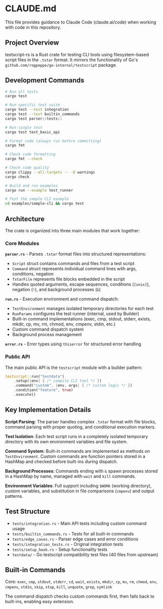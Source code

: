 # CLAUDE.md

This file provides guidance to Claude Code (claude.ai/code) when working with code in this repository.

## Project Overview

testscript-rs is a Rust crate for testing CLI tools using filesystem-based script files in the `.txtar` format. It mirrors the functionality of Go's `github.com/rogpeppe/go-internal/testscript` package.

## Development Commands

```bash
# Run all tests
cargo test

# Run specific test suite
cargo test --test integration
cargo test --test builtin_commands
cargo test parser::tests::

# Run single test
cargo test test_basic_api

# Format code (always run before committing)
cargo fmt

# Check code formatting
cargo fmt --check

# Check code quality
cargo clippy --all-targets -- -D warnings
cargo check

# Build and run examples
cargo run --example test_runner

# Test the sample CLI example
cd examples/sample-cli && cargo test
```

## Architecture

The crate is organized into three main modules that work together:

### Core Modules

**`parser.rs`** - Parses `.txtar` format files into structured representations:
- `Script` struct contains commands and files from a test script
- `Command` struct represents individual command lines with args, conditions, negation
- `TxtarFile` represents file blocks embedded in the script
- Handles quoted arguments, escape sequences, conditions (`[unix]`), negation (`!`), and background processes (`&`)

**`run.rs`** - Execution environment and command dispatch:
- `TestEnvironment` manages isolated temporary directories for each test
- `RunParams` configures the test runner (internal, used by Builder)
- Built-in command implementations (exec, cmp, stdout, stderr, exists, mkdir, cp, mv, rm, chmod, env, cmpenv, stdin, etc.)
- Custom command dispatch system
- Background process management

**`error.rs`** - Error types using `thiserror` for structured error handling

### Public API

The main public API is the `testscript` module with a builder pattern:

```rust
testscript::run("testdata")
    .setup(|env| { /* compile CLI tool */ })
    .command("custom", |env, args| { /* custom logic */ })
    .condition("feature", true)
    .execute()
```

## Key Implementation Details

**Script Parsing**: The parser handles complex `.txtar` format with file blocks, command parsing with proper quoting, and conditional execution markers.

**Test Isolation**: Each test script runs in a completely isolated temporary directory with its own environment variables and file system.

**Command System**: Built-in commands are implemented as methods on `TestEnvironment`. Custom commands are function pointers stored in a HashMap and checked before built-ins during dispatch.

**Background Processes**: Commands ending with `&` spawn processes stored in a HashMap by name, managed with `wait` and `kill` commands.

**Environment Variables**: Full support including `$WORK` (working directory), custom variables, and substitution in file comparisons (`cmpenv`) and output patterns.

## Test Structure

- `tests/integration.rs` - Main API tests including custom command usage
- `tests/builtin_commands.rs` - Tests for all built-in commands
- `tests/edge_cases.rs` - Parser edge cases and error conditions
- `tests/integration_tests.rs` - Original integration tests
- `tests/setup_hook.rs` - Setup functionality tests
- `testdata/` - Go testscript compatibility test files (40 files from upstream)

## Built-in Commands

Core: `exec`, `cmp`, `stdout`, `stderr`, `cd`, `wait`, `exists`, `mkdir`, `cp`, `mv`, `rm`, `chmod`, `env`, `cmpenv`, `stdin`, `skip`, `stop`, `kill`, `unquote`, `grep`, `symlink`

The command dispatch checks custom commands first, then falls back to built-ins, enabling easy extension.
